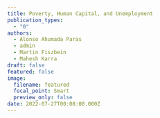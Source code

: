 ```yaml
---
title: Poverty, Human Capital, and Unemployment
publication_types:
  - "0"
authors:
  - Alonso Ahumada Paras
  - admin
  - Martin Fiszbein
  - Mahesh Karra
draft: false
featured: false
image:
  filename: featured
  focal_point: Smart
  preview_only: false
date: 2022-07-27T00:08:00.000Z
---
```

